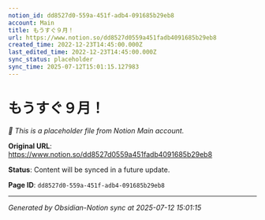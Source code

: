 ```yaml
---
notion_id: dd8527d0-559a-451f-adb4-091685b29eb8
account: Main
title: もうすぐ９月！
url: https://www.notion.so/dd8527d0559a451fadb4091685b29eb8
created_time: 2022-12-23T14:45:00.000Z
last_edited_time: 2022-12-23T14:45:00.000Z
sync_status: placeholder
sync_time: 2025-07-12T15:01:15.127983
---
```


# もうすぐ９月！

*🔄 This is a placeholder file from Notion Main account.*

**Original URL**: https://www.notion.so/dd8527d0559a451fadb4091685b29eb8

**Status**: Content will be synced in a future update.

**Page ID**: `dd8527d0-559a-451f-adb4-091685b29eb8`

---

*Generated by Obsidian-Notion sync at 2025-07-12 15:01:15*
